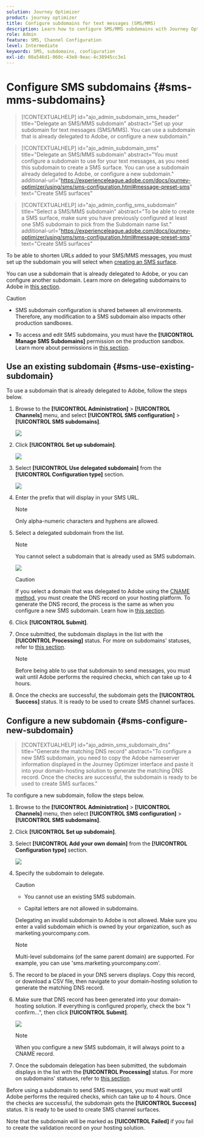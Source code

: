 ```yaml
---
solution: Journey Optimizer
product: journey optimizer
title: Configure subdomains for text messages (SMS/MMS)
description: Learn how to configure SMS/MMS subdomains with Journey Optimizer
role: Admin
feature: SMS, Channel Configuration
level: Intermediate
keywords: SMS, subdomains, configuration
exl-id: 08a546d1-060c-43e8-9eac-4c38945cc3e1
---
```

# Configure SMS subdomains {#sms-mms-subdomains}

>[!CONTEXTUALHELP]
>id="ajo_admin_subdomain_sms_header"
>title="Delegate an SMS/MMS subdomain"
>abstract="Set up your subdomain for text messages (SMS/MMS). You can use a subdomain that is already delegated to Adobe, or configure a new subdomain."

>[!CONTEXTUALHELP]
>id="ajo_admin_subdomain_sms"
>title="Delegate an SMS/MMS subdomain"
>abstract="You must configure a subdomain to use for your text messages, as you need this subdomain to create a SMS surface. You can use a subdomain already delegated to Adobe, or configure a new subdomain."
>additional-url="https://experienceleague.adobe.com/docs/journey-optimizer/using/sms/sms-configuration.html#message-preset-sms" text="Create SMS surfaces"

>[!CONTEXTUALHELP]
>id="ajo_admin_config_sms_subdomain"
>title="Select a SMS/MMS subdomain"
>abstract="To be able to create a SMS surface, make sure you have previously configured at least one SMS subdomain to pick from the Subdomain name list."
>additional-url="https://experienceleague.adobe.com/docs/journey-optimizer/using/sms/sms-configuration.html#message-preset-sms" text="Create SMS surfaces"

To be able to shorten URLs added to your SMS/MMS messages, you  must set up the subdomain you will select when [creating an SMS surface](sms-configuration.md#message-preset-sms).

You can use a subdomain that is already delegated to Adobe, or you can configure another subdomain. Learn more on delegating subdomains to Adobe in [this section](../configuration/delegate-subdomain.md).

>[!CAUTION]
>
>* SMS subdomain configuration is shared between all environments. Therefore, any modification to a SMS subdomain also impacts other production sandboxes.
>
>* To access and edit SMS subdomains, you must have the **[!UICONTROL Manage SMS Subdomains]** permission on the production sandbox. Learn more about permissions in [this section](../administration/high-low-permissions.md).
>

## Use an existing subdomain {#sms-use-existing-subdomain}

To use a subdomain that is already delegated to Adobe, follow the steps below.

1. Browse to the **[!UICONTROL Administration]** > **[!UICONTROL Channels]** menu, and select **[!UICONTROL SMS configuration]** > **[!UICONTROL SMS subdomains]**.

    ![](assets/sms_access-subdomains.png)

1. Click **[!UICONTROL Set up subdomain]**.

    ![](assets/sms_set-up-subdomain.png)

1. Select **[!UICONTROL Use delegated subdomain]** from the **[!UICONTROL Configuration type]** section.

    ![](assets/sms_use-delegated-subdomain.png)

1. Enter the prefix that will display in your SMS URL.

    >[!NOTE]
    >
    >Only alpha-numeric characters and hyphens are allowed.

1. Select a delegated subdomain from the list.

    >[!NOTE]
    >
    >You cannot select a subdomain that is already used as SMS subdomain.
    
    <!--Capital letters are not allowed in subdomains. TBC by PM-->

    ![](assets/sms_prefix-and-subdomain.png)

    <!--Note that you cannot use multiple delegated subdomains of the same parent domain. For example, if 'marketing1.yourcompany.com' is already delegated to Adobe for your SMS messages, you will not be able to use 'marketing2.yourcompany.com'. However, multi-level subdomains being supported for SMS, you may proceed using a subdomain of 'marketing1.yourcompany.com' (such as 'email.marketing1.yourcompany.com'), or a different parent domain.-->

    >[!CAUTION]
    >
    >If you select a domain that was delegated to Adobe using the [CNAME method](../configuration/delegate-subdomain.md#cname-subdomain-delegation), you must create the DNS record on your hosting platform. To generate the DNS record, the process is the same as when you configure a new SMS subdomain. Learn how in [this section](#sms-configure-new-subdomain).

1. Click **[!UICONTROL Submit]**.

1. Once submitted, the subdomain displays in the list with the **[!UICONTROL Processing]** status. For more on subdomains' statuses, refer to [this section](../configuration/about-subdomain-delegation.md#access-delegated-subdomains).<!--Same statuses?-->

    >[!NOTE]
    >
    >Before being able to use that subdomain to send messages, you must wait until Adobe performs the required checks, which can take up to 4 hours.<!--Learn more in [this section](delegate-subdomain.md#subdomain-validation).-->

1. Once the checks are successful, the subdomain gets the **[!UICONTROL Success]** status. It is ready to be used to create SMS channel surfaces.

## Configure a new subdomain {#sms-configure-new-subdomain}

>[!CONTEXTUALHELP]
>id="ajo_admin_sms_subdomain_dns"
>title="Generate the matching DNS record"
>abstract="To configure a new SMS subdomain, you need to copy the Adobe nameserver information displayed in the Journey Optimizer interface and paste it into your domain-hosting solution to generate the matching DNS record. Once the checks are successful, the subdomain is ready to be used to create SMS surfaces."

To configure a new subdomain, follow the steps below.

1. Browse to the **[!UICONTROL Administration]** > **[!UICONTROL Channels]** menu, then select **[!UICONTROL SMS configuration]** > **[!UICONTROL SMS subdomains]**.

1. Click **[!UICONTROL Set up subdomain]**.

1. Select **[!UICONTROL Add your own domain]** from the **[!UICONTROL Configuration type]** section.

    ![](assets/sms_add-your-own-subdomain.png)

1. Specify the subdomain to delegate.

    >[!CAUTION]
    >
    >* You cannot use an existing SMS subdomain.
    >
    >* Capital letters are not allowed in subdomains.
    
    Delegating an invalid subdomain to Adobe is not allowed. Make sure you enter a valid subdomain which is owned by your organization, such as marketing.yourcompany.com.
    
    >[!NOTE]
    >
    >Multi-level subdomains (of the same parent domain) are supported. For example, you can use 'sms.marketing.yourcompany.com'.

1. The record to be placed in your DNS servers displays. Copy this record, or download a CSV file, then navigate to your domain-hosting solution to generate the matching DNS record.

1. Make sure that DNS record has been generated into your domain-hosting solution. If everything is configured properly, check the box "I confirm...", then click **[!UICONTROL Submit]**.

    ![](assets/sms_add-your-own-subdomain-confirm.png)

    >[!NOTE]
    >
    >When you configure a new SMS subdomain, it will always point to a CNAME record.

1. Once the subdomain delegation has been submitted, the subdomain displays in the list with the **[!UICONTROL Processing]** status. For more on subdomains' statuses, refer to [this section](../configuration/about-subdomain-delegation.md#access-delegated-subdomains).<!--Same statuses?-->

Before using a subdomain to send SMS messages, you must wait until Adobe performs the required checks, which can take up to 4 hours.<!--Learn more in [this section](#subdomain-validation).--> Once the checks are successful, the subdomain gets the **[!UICONTROL Success]** status. It is ready to be used to create SMS channel surfaces.

Note that the subdomain will be marked as **[!UICONTROL Failed]** if you fail to create the validation record on your hosting solution.
